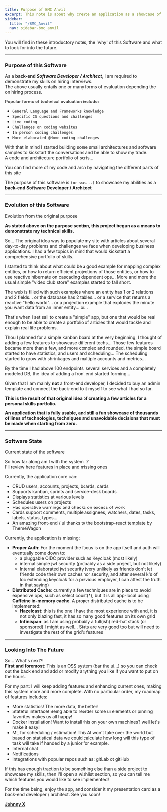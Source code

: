 ```yaml
---
title: Purpose of BMC Anvil
excerpt: This note is about why create an application as a showcase of technology and skills
sidebar:
  title: "/BMC_Anvil"
  nav: sidebar-bmc_anvil
---
```


You will find in these introductory notes, the 'why' of this Software and what to look for into the future.

---

### Purpose of this Software

As a **back-end *Software Developer / Architect***, I am required to demonstrate my skills on hiring interviews.<br>
The above usually entails one or many forms of evaluation depending the on hiring process.

Popular forms of technical evaluation include:

* <code>General Language and Frameworks knowledge</code>
* <code>Specific CS questions and challenges</code>
* <code>Live coding</code>
* <code>Challenges on coding websites</code>
* <code>In person coding challenges</code>
* <code>More elaborated @Home coding challenges</code>

With that in mind I started building some small architectures and software samples to kickstart the
conversations and be able to show my trade. <br />A code and architecture portfolio of sorts...

You can find more of my code and arch by navigating the different parts of this site

The purpose of this software is `(or was...)` to showcase my abilities as a<br>
**back-end Software Developer / Architect**

---

### Evolution of this Software

Evolution from the original purpose

**As stated above on the purpose section, this project begun as a means to demonstrate my technical skills.**

So... The original idea was to populate my site with articles about several day-to-day problems and challenges we face when developing
business applications.
I had a few topics in mind that would kickstart a comprehensive portfolio of skills.

I started to think about what could be a good example for mapping complex entities, or how to return efficient projections of those
entities, or how to use reactive hibernate on cascading dependent ops...
More and more the usual simple "video club store" examples started to fall short.

The web is filled with such examples where an entity has 1 or 2 relations and 2 fields...
or the database has 2 tables...
or a service that returns a reactive "hello world"...
or a projection example that explodes the minute you want data from an inner entity...
or...

That's when I set sail to create a "simple" app, but one that would be real enough to be able to create a portfolio of articles that would
tackle and explain real life problems.

Thou I planned for a simple kanban board at the very beginning, I thought of adding a few features to showcase different techs...
Those few features became more than a few, and more complex and rounded, the simple board started to have statistics, and users and
scheduling...
The scheduling started to grow with shrinkages and multiple accounts and metrics...

By the time I had above 100 endpoints, several services and a completely modeled DB, the idea of adding a front end started forming...

Given that I am mainly **not** a front-end developer, I decided to buy an admin template and connect the back-end to it myself to see what I
had
so far.

**This is the result of that original idea of creating a few articles for a personal skills portfolio.**

**An application that is fully usable, and still a fun showcase of thousands of lines of technologies, techniques and unavoidable
decisions that must be made when starting from zero.**

---

### Software State

Current state of the software

So how far along am I with the system...?<br>
I'll review here features in place and missing ones

Currently, the application core can:

* CRUD users, accounts, projects, boards, cards
* Supports kanban, sprints and service-desk boards
* Displays statistics at various levels
* Schedules users on projects
* Has operative warnings and checks on excess of work
* Cards support comments, multiple assignees, watchers, dates, tasks, labels, status, types...
* An amazing front-end / ui thanks to the bootstrap-react template by ThemeWagon

Currently, the application is missing:

* **Proper Auth**: For the moment the focus is on the app itself and auth will eventually come down to:
    * a pluggable OIDC provider such as Keycloak (most likely)
    * internal simple jwt security (probably as a side preject, but not likely)
    * Internal elaborated jwt security (very unlikely as friends don't let friends code their own caches nor security, and after several k's
      of loc extending keycloak for a previous employer, I can attest the truth in that saying)
* **Distributed Cache**: currently a few techniques are in place to avoid expensive ops, such as select count(*), but it is all app-local
  using **Caffeine in-memory cache**.
  A proper distributed cache is to be implemented:
    * **Hazelcast**: this is the one I have the most experience with and, it is not only blazing fast, it has so many good features on its
      own
      grid
    * **Infinispan**: as I am using probably a full(ish) red-hat stack (or sponsored) I might as well... Stats are very good too but will
      need
      to investigate the rest of the grid's features

---

### Looking Into The Future

So... What's next?!<br>
**First and foremost**: This is an OSS system (bar the ui...) so you can check out the back end and add or modify anything you like if you
want to put on the hours.

For my part: I will keep adding features and enhancing current ones, making this system more and more complete.
With no particular order, my roadmap of features includes:

* More statistics! The more data, the better!
* Stateful interface! Being able to reorder some ui elements or pinning favorites makes us all happy!
* Docker installation! Want to install this on your own machines? well let's make it easy!
* ML for scheduling / estimation! This AI won't take over the world but based on statistical data we could calculate how long will this type
  of task will take if handed by a junior for example.
* Internal chat
* Notifications
* Integrations with popular repos such as: gitLab ot gitHub

If this has enough traction to be something else than a side project to showcase my skills, then I'll open a wishlist section, so you can
tell me which features you would like to see implemented!

For the time being, enjoy the app, and consider it my presentation card as a back-end developer / architect.
See you soon!

**[Johnny X](https://www.linkedin.com/in/johnnyvera)**